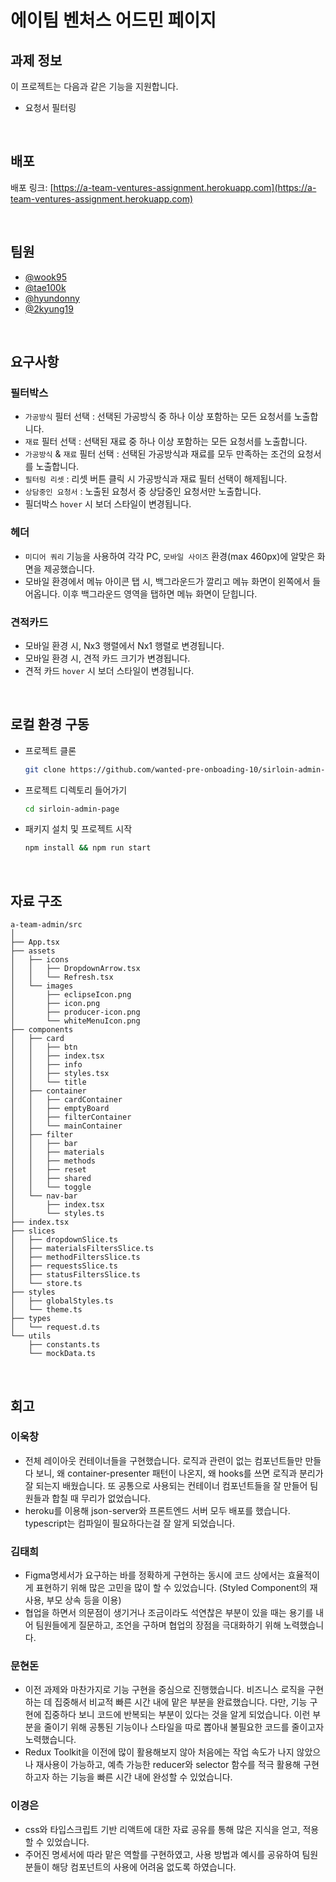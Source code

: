 # 에이팀 벤처스 어드민 페이지

## 과제 정보

이 프로젝트는 다음과 같은 기능을 지원합니다.

- 요청서 필터링

<br />

## 배포

배포 링크: [https://a-team-ventures-assignment.herokuapp.com](https://a-team-ventures-assignment.herokuapp.com)

<br />

## 팀원

- [@wook95](https://github.com/wook95)
- [@tae100k](https://github.com/tae100k)
- [@hyundonny](https://github.com/hyundonny)
- [@2kyung19](https://github.com/2kyung19)

<br />

## 요구사항
### 필터박스

- `가공방식` 필터 선택 : 선택된 가공방식 중 하나 이상 포함하는 모든 요청서를 노출합니다.
- `재료` 필터 선택 : 선택된 재료 중 하나 이상 포함하는 모든 요청서를 노출합니다.
- `가공방식` & `재료` 필터 선택 : 선택된 가공방식과 재료를 모두 만족하는 조건의 요청서를 노출합니다.
- `필터링 리셋` : 리셋 버튼 클릭 시 가공방식과 재료 필터 선택이 해제됩니다.
- `상담중인 요청서` : 노출된 요청서 중 상담중인 요청서만 노출합니다.
- 필더박스 `hover` 시 보더 스타일이 변경됩니다.    

### 헤더

- `미디어 쿼리` 기능을 사용하여 각각 PC, `모바일 사이즈` 환경(max 460px)에 알맞은 화면을 제공했습니다.
- 모바일 환경에서 메뉴 아이콘 탭 시, 백그라운드가 깔리고 메뉴 화면이 왼쪽에서 들어옵니다. 이후 백그라운드 영역을 탭하면 메뉴 화면이 닫힙니다.

### 견적카드

- 모바일 환경 시, Nx3 행렬에서 Nx1 행렬로 변경됩니다.
- 모바일 환경 시, 견적 카드 크기가 변경됩니다.
- 견적 카드 `hover` 시 보더 스타일이 변경됩니다.


<br />

## 로컬 환경 구동

- 프로젝트 클론

  ```bash
  git clone https://github.com/wanted-pre-onboading-10/sirloin-admin-page
  ```

- 프로젝트 디렉토리 들어가기

  ```bash
  cd sirloin-admin-page
  ```

- 패키지 설치 및 프로젝트 시작

  ```bash
  npm install && npm run start
  ```
 
<br />

## 자료 구조

```
a-team-admin/src
│ 
├── App.tsx
├── assets
│   ├── icons
│   │   ├── DropdownArrow.tsx
│   │   └── Refresh.tsx
│   └── images
│       ├── eclipseIcon.png
│       ├── icon.png
│       ├── producer-icon.png
│       └── whiteMenuIcon.png
├── components
│   ├── card
│   │   ├── btn
│   │   ├── index.tsx
│   │   ├── info
│   │   ├── styles.tsx
│   │   └── title
│   ├── container
│   │   ├── cardContainer
│   │   ├── emptyBoard
│   │   ├── filterContainer
│   │   └── mainContainer
│   ├── filter
│   │   ├── bar
│   │   ├── materials
│   │   ├── methods
│   │   ├── reset
│   │   ├── shared
│   │   └── toggle
│   └── nav-bar
│       ├── index.tsx
│       └── styles.ts
├── index.tsx
├── slices
│   ├── dropdownSlice.ts
│   ├── materialsFiltersSlice.ts
│   ├── methodFiltersSlice.ts
│   ├── requestsSlice.ts
│   ├── statusFiltersSlice.ts
│   └── store.ts
├── styles
│   ├── globalStyles.ts
│   └── theme.ts
├── types
│   └── request.d.ts
└── utils
    ├── constants.ts
    └── mockData.ts

```

<br />

## 회고

### 이욱창

- 전체 레이아웃 컨테이너들을 구현했습니다. 로직과 관련이 없는 컴포넌트들만 만들다 보니, 왜 container-presenter 패턴이 나온지, 왜 hooks를 쓰면 로직과 분리가 잘 되는지 배웠습니다. 또 공통으로 사용되는 컨테이너 컴포넌트들을 잘 만들어 팀원들과 합칠 때 무리가 없었습니다.
- heroku를 이용해 json-server와 프론트엔드 서버 모두 배포를 했습니다. typescript는 컴파일이 필요하다는걸 잘 알게 되었습니다.

### 김태희

- Figma명세서가 요구하는 바를 정확하게 구현하는 동시에 코드 상에서는 효율적이게 표현하기 위해 많은 고민을 많이 할 수 있었습니다. (Styled Component의 재사용, 부모 상속 등을 이용)
- 협업을 하면서 의문점이 생기거나 조금이라도 석연찮은 부분이 있을 때는 용기를 내어 팀원들에게 질문하고, 조언을 구하며 협업의 장점을 극대화하기 위해 노력했습니다.

### 문현돈

- 이전 과제와 마찬가지로 기능 구현을 중심으로 진행했습니다. 비즈니스 로직을 구현하는 데 집중해서 비교적 빠른 시간 내에 맡은 부분을 완료했습니다. 다만, 기능 구현에 집중하다 보니 코드에 반복되는 부분이 있다는 것을 알게 되었습니다. 이런 부분을 줄이기 위해 공통된 기능이나 스타일을 따로 뽑아내 불필요한 코드를 줄이고자 노력했습니다.
- Redux Toolkit을 이전에 많이 활용해보지 않아 처음에는 작업 속도가 나지 않았으나 재사용이 가능하고, 예측 가능한 reducer와 selector 함수를 적극 활용해 구현하고자 하는 기능을 빠른 시간 내에 완성할 수 있었습니다.

### 이경은

- css와 타입스크립트 기반 리액트에 대한 자료 공유를 통해 많은 지식을 얻고, 적용할 수 있었습니다.
- 주어진 명세서에 따라 맡은 역할를 구현하였고, 사용 방법과 예시를 공유하여 팀원분들이 해당 컴포넌트의 사용에 어려움 없도록 하였습니다.


